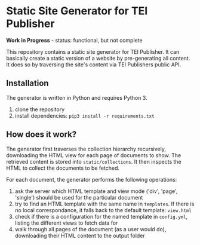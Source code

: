 # Static Site Generator for TEI Publisher

**Work in Progress** - status: functional, but not complete

This repository contains a static site generator for TEI Publisher. It can basically create a static version of a website by pre-generating all content. It does so by traversing the site's content via TEI Publishers public API.

## Installation

The generator is written in Python and requires Python 3.

1. clone the repository
2. install dependencies:
   ```pip3 install -r requirements.txt```

## How does it work?

The generator first traverses the collection hierarchy recursively, downloading the HTML view for each page of documents to show. The retrieved content is stored into `static/collections`. It then inspects the HTML to collect the documents to be fetched.

For each document, the generator performs the following operations:

1. ask the server which HTML template and view mode ('div', 'page', 'single') should be used for the particular document
2. try to find an HTML template with the same name in `templates`. If there is no local correspondance, it falls back to the default template: `view.html`
3. check if there is a configuration for the named template in `config.yml`, listing the different views to fetch data for
4. walk through all pages of the document (as a user would do), downloading their HTML content to the output folder